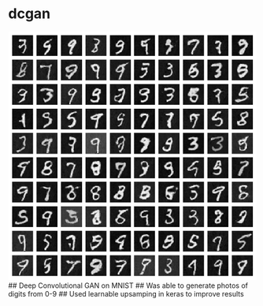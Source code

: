 # dcgan
<img src="images/gan_output_epoch_50.png">
## Deep Convolutional GAN on MNIST 
## Was able to generate photos of digits from 0-9
## Used learnable upsamping in keras to improve results
